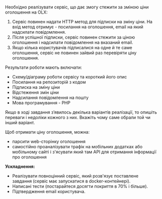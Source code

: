 Необхідно реалізувати сервіс, що дає змогу стежити за зміною ціни оголошення на OLX:
1. Сервіс повинен надати HTTP метод для підписки на зміну ціни. На вхід метод отримує - посилання на оголошення, email на який надсилати повідомлення.
2. Після успішної підписки, сервіс повинен стежити за ціною оголошення і надсилати повідомлення на вказаний email.
3. Якщо кілька користувачів підписалися на одне й те саме оголошення, сервіс не повинен зайвий раз перевіряти ціну оголошення.

Результати роботи мають включати:
- Cхему/діаграму роботи сервісу та короткий його опис
- Посилання на репозиторій з кодом
- Підписка на зміну ціни
- Відстеження змін ціни
- Надсилання повідомлення на пошту
- Мова програмування - PHP

Якщо в ході завдання зʼявилось декілька варіантів реалізації, то опишіть переваги і недоліки кожного з них. Вкажіть чому саме обрали той чи інший варіант.

Щоб отримати ціну оголошення, можна:
- парсити web-сторінку оголошення
- самостійно проаналізувати трафік на мобільних додатках або мобільному сайті і з'ясувати який там API для отримання інформації про оголошення

**Ускладнення:**
- Реалізувати повноцінний сервіс, який розв'язує поставлене завдання (сервіс має запускатися в docker-контейнері).
- Написані тести (постарайтеся досягти покриття в 70% і більше).
- Підтвердження email користувача.
